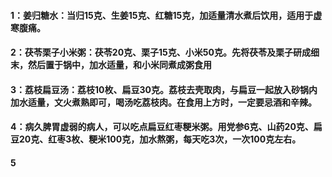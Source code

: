 #### 1：姜归糖水：当归15克、生姜15克、红糖15克，加适量清水煮后饮用，适用于虚寒腹痛。
#### 2：茯苓栗子小米粥：茯苓20克、栗子15克、小米50克。先将茯苓及栗子研成细末，然后置于锅中，加水适量，和小米同煮成粥食用
#### 3：荔枝扁豆汤：荔枝10枚、扁豆30克。荔枝去壳取肉，与扁豆一起放入砂锅内加水适量，文火煮熟即可，喝汤吃荔枝肉。在食用上方时，一定要忌酒和辛辣。
#### 4：病久脾胃虚弱的病人，可以吃点扁豆红枣粳米粥。用党参6克、山药20克、扁豆20克、红枣3枚、粳米100克，加水熬粥，每天吃3次，一次100克左右。
#### 5